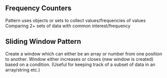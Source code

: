 ## Frequency Counters

Pattern uses objects or sets to collect values/frequencies of values
Comparing 2+ sets of data with common interest/frequency

## Sliding Window Pattern

Create a window which can either be an array or number from one position to another.
Window either increases or closes (new window is created) based on a condition.
(Useful for keeping track of a subset of data in an array/string etc.)


